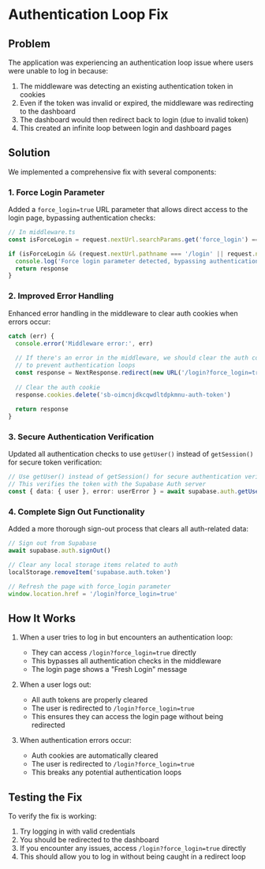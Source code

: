 # Authentication Loop Fix

## Problem

The application was experiencing an authentication loop issue where users were unable to log in because:

1. The middleware was detecting an existing authentication token in cookies
2. Even if the token was invalid or expired, the middleware was redirecting to the dashboard
3. The dashboard would then redirect back to login (due to invalid token)
4. This created an infinite loop between login and dashboard pages

## Solution

We implemented a comprehensive fix with several components:

### 1. Force Login Parameter

Added a `force_login=true` URL parameter that allows direct access to the login page, bypassing authentication checks:

```typescript
// In middleware.ts
const isForceLogin = request.nextUrl.searchParams.get('force_login') === 'true'

if (isForceLogin && (request.nextUrl.pathname === '/login' || request.nextUrl.pathname === '/signup')) {
  console.log('Force login parameter detected, bypassing authentication check')
  return response
}
```

### 2. Improved Error Handling

Enhanced error handling in the middleware to clear auth cookies when errors occur:

```typescript
catch (err) {
  console.error('Middleware error:', err)
  
  // If there's an error in the middleware, we should clear the auth cookie
  // to prevent authentication loops
  const response = NextResponse.redirect(new URL('/login?force_login=true', request.url))
  
  // Clear the auth cookie
  response.cookies.delete('sb-oimcnjdkcqwdltdpkmnu-auth-token')
  
  return response
}
```

### 3. Secure Authentication Verification

Updated all authentication checks to use `getUser()` instead of `getSession()` for secure token verification:

```typescript
// Use getUser() instead of getSession() for secure authentication verification
// This verifies the token with the Supabase Auth server
const { data: { user }, error: userError } = await supabase.auth.getUser()
```

### 4. Complete Sign Out Functionality

Added a more thorough sign-out process that clears all auth-related data:

```typescript
// Sign out from Supabase
await supabase.auth.signOut()

// Clear any local storage items related to auth
localStorage.removeItem('supabase.auth.token')

// Refresh the page with force_login parameter
window.location.href = '/login?force_login=true'
```

## How It Works

1. When a user tries to log in but encounters an authentication loop:
   - They can access `/login?force_login=true` directly
   - This bypasses all authentication checks in the middleware
   - The login page shows a "Fresh Login" message

2. When a user logs out:
   - All auth tokens are properly cleared
   - The user is redirected to `/login?force_login=true`
   - This ensures they can access the login page without being redirected

3. When authentication errors occur:
   - Auth cookies are automatically cleared
   - The user is redirected to `/login?force_login=true`
   - This breaks any potential authentication loops

## Testing the Fix

To verify the fix is working:

1. Try logging in with valid credentials
2. You should be redirected to the dashboard
3. If you encounter any issues, access `/login?force_login=true` directly
4. This should allow you to log in without being caught in a redirect loop 